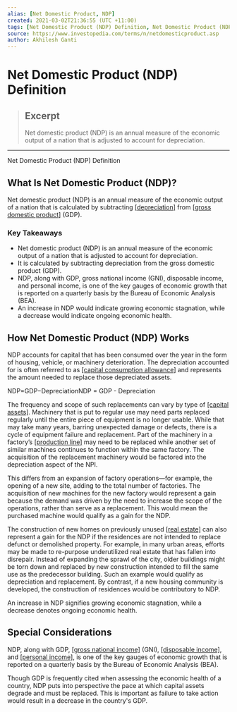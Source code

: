 ```yaml
---
alias: [Net Domestic Product, NDP]
created: 2021-03-02T21:36:55 (UTC +11:00)
tags: [Net Domestic Product (NDP) Definition, Net Domestic Product (NDP) Definition]
source: https://www.investopedia.com/terms/n/netdomesticproduct.asp
author: Akhilesh Ganti
---
```


# Net Domestic Product (NDP) Definition

> ## Excerpt
> Net domestic product (NDP) is an annual measure of the economic output of a nation that is adjusted to account for depreciation.

---

Net Domestic Product (NDP) Definition
## What Is Net Domestic Product (NDP)?

Net domestic product (NDP) is an annual measure of the economic output of a nation that is calculated by subtracting [[depreciation]](https://www.investopedia.com/terms/d/depreciation.asp) from [[gross domestic product]](https://www.investopedia.com/terms/g/gdp.asp) (GDP).

### Key Takeaways

-   Net domestic product (NDP) is an annual measure of the economic output of a nation that is adjusted to account for depreciation.
-   It is calculated by subtracting depreciation from the gross domestic product (GDP).
-   NDP, along with GDP, gross national income (GNI), disposable income, and personal income, is one of the key gauges of economic growth that is reported on a quarterly basis by the Bureau of Economic Analysis (BEA).
-   An increase in NDP would indicate growing economic stagnation, while a decrease would indicate ongoing economic health.

## How Net Domestic Product (NDP) Works

NDP accounts for capital that has been consumed over the year in the form of housing, vehicle, or machinery deterioration. The depreciation accounted for is often referred to as [[capital consumption allowance]](https://www.investopedia.com/terms/c/capital-consumption-allowance-cca.asp) and represents the amount needed to replace those depreciated assets.

NDP\=GDP−DepreciationNDP = GDP - Depreciation

The frequency and scope of such replacements can vary by type of [[capital assets]](https://www.investopedia.com/terms/c/capitalasset.asp). Machinery that is put to regular use may need parts replaced regularly until the entire piece of equipment is no longer usable. While that may take many years, barring unexpected damage or defects, there is a cycle of equipment failure and replacement. Part of the machinery in a factory’s [[production line]](https://www.investopedia.com/terms/p/product-line.asp) may need to be replaced while another set of similar machines continues to function within the same factory. The acquisition of the replacement machinery would be factored into the depreciation aspect of the NPI.

This differs from an expansion of factory operations—for example, the opening of a new site, adding to the total number of factories. The acquisition of new machines for the new factory would represent a gain because the demand was driven by the need to increase the scope of the operations, rather than serve as a replacement. This would mean the purchased machine would qualify as a gain for the NDP.

The construction of new homes on previously unused [[real estate]](https://www.investopedia.com/terms/r/realestate.asp) can also represent a gain for the NDP if the residences are not intended to replace defunct or demolished property. For example, in many urban areas, efforts may be made to re-purpose underutilized real estate that has fallen into disrepair. Instead of expanding the sprawl of the city, older buildings might be torn down and replaced by new construction intended to fill the same use as the predecessor building. Such an example would qualify as depreciation and replacement. By contrast, if a new housing community is developed, the construction of residences would be contributory to NDP.

An increase in NDP signifies growing economic stagnation, while a decrease denotes ongoing economic health.

## Special Considerations

NDP, along with GDP, [[gross national income]](https://www.investopedia.com/terms/g/gross-national-income-gni.asp) (GNI), [[disposable income]](https://www.investopedia.com/terms/d/disposableincome.asp), and [[personal income]](https://www.investopedia.com/terms/p/personalincome.asp), is one of the key gauges of economic growth that is reported on a quarterly basis by the Bureau of Economic Analysis (BEA).

Though GDP is frequently cited when assessing the economic health of a country, NDP puts into perspective the pace at which capital assets degrade and must be replaced. This is important as failure to take action would result in a decrease in the country's GDP.
